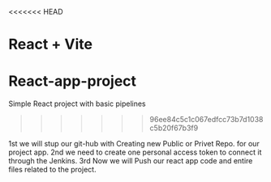 <<<<<<< HEAD
# React + Vite

# React-app-project
Simple React project with basic pipelines
>>>>>>> 96ee84c5c1c067edfcc73b7d1038c5b20f67b3f9

1st we will stup our git-hub with Creating new Public or Privet Repo. for our project app.
2nd we need to create one personal access token to connect it through the Jenkins.
3rd Now we will Push our react app code and entire files related to the project.
